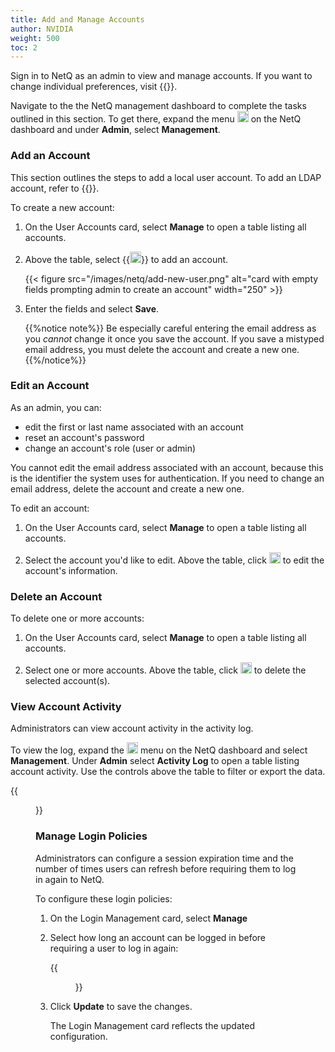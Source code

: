 ```yaml
---
title: Add and Manage Accounts
author: NVIDIA
weight: 500
toc: 2
---
```

Sign in to NetQ as an admin to view and manage accounts. If you want to change individual preferences, visit {{<link title="Set User Preferences" text="Set User Preferences">}}.

Navigate to the the NetQ management dashboard to complete the tasks outlined in this section. To get there, expand the menu <img src="https://icons.cumulusnetworks.com/01-Interface-Essential/03-Menu/navigation-menu.svg" height="18" width="18"/> on the NetQ dashboard and under **Admin**, select **Management**.

### Add an Account

This section outlines the steps to add a local user account. To add an LDAP account, refer to {{<link title="LDAP Authentication" text="LDAP Authentication">}}.

To create a new account:

1. On the User Accounts card, select **Manage** to open a table listing all accounts.

2. Above the table, select {{<img src="https://icons.cumulusnetworks.com/01-Interface-Essential/43-Remove-Add/add-circle.svg" alt="add" height="18" width="18">}} to add an account.

    {{< figure src="/images/netq/add-new-user.png" alt="card with empty fields prompting admin to create an account" width="250" >}}

3. Enter the fields and select **Save**.

    {{%notice note%}}
Be especially careful entering the email address as you *cannot* change it once you save the account. If you save a mistyped email address, you must delete the account and create a new one.
    {{%/notice%}}

### Edit an Account

As an admin, you can:
+ edit the first or last name associated with an account
+ reset an account's password
+ change an account's role (user or admin)

You cannot edit the email address associated with an account, because this is the identifier the system uses for authentication. If you need to change an email address, delete the account and create a new one.

To edit an account:

1. On the User Accounts card, select **Manage** to open a table listing all accounts.

2. Select the account you'd like to edit. Above the table, click <img src="https://icons.cumulusnetworks.com/01-Interface-Essential/22-Edit/pencil-1.svg" alt="edit" height="18" width="18"/> to edit the account's information.


### Delete an Account

To delete one or more accounts:

1. On the User Accounts card, select **Manage** to open a table listing all accounts.

2. Select one or more accounts. Above the table, click <img src="https://icons.cumulusnetworks.com/01-Interface-Essential/23-Delete/bin-1.svg" alt="delete" height="18" width="18"/> to delete the selected account(s).

### View Account Activity

Administrators can view account activity in the activity log.

To view the log, expand the <img src="https://icons.cumulusnetworks.com/01-Interface-Essential/03-Menu/navigation-menu.svg" alt="menu" height="18" width="18"/> menu on the NetQ dashboard and select **Management**. Under **Admin** select **Activity Log** to open a table listing account activity. Use the controls above the table to filter or export the data.

{{<figure src="/images/netq/updated-activity-log.png" alt="activity log table" width="900" >}}


### Manage Login Policies

Administrators can configure a session expiration time and the number of times users can refresh before requiring them to log in again to NetQ.

To configure these login policies:

1. On the Login Management card, select **Manage**

2. Select how long an account can be logged in before requiring a user to log in again:

    {{<figure src="/images/netq/login-management-card.png" alt="" width="450" >}}

3. Click **Update** to save the changes.

    The Login Management card reflects the updated configuration.


